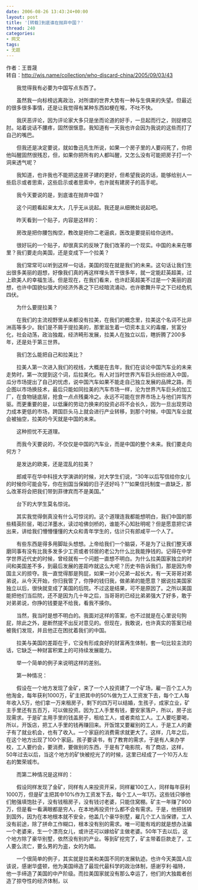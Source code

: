 ```yaml
---
date: 2006-08-26 13:43:24+00:00
layout: post
title: '[转载]到底谁在抛弃中国？'
thread: 240
categories:
- 网文
tags:
- 无题
---
```


作者：王晋晟   
转自：http://wjs.name/collection/who-discard-china/2005/09/03/43  
  
　　我觉得我有必要为中国写点东西了。  
  
　　虽然我一向标榜远离政治，对所谓的世界大势有一种与生俱来的失望。但最近的很多很多事情，还是让我觉得有某种东西如梗在喉，不吐不快。  
  
　　我厌恶评论，因为评论家大多只是坐而论道的好手，一旦起而行之，则捉襟见肘。站着说话不腰疼，固然很惬意。我知道有一天我也许会因为我说的这些而打了自己的嘴巴。  
  
　　但我还是决定要说，就如鲁迅先生所说，如果一个房子里的人要闷死了，你把他叫醒固然很残忍，但，如果你把所有的人都叫醒，又怎么没有可能把房子打一个洞来透气呢？  
  
　　我知道，也许我也不能把这座房子建的更好，但希望我说的话，能够给别人一些启示或者思索，这些启示或者思索中，也许就有建房子的高手呢。  
  
　　我今天要说的是，到底谁在抛弃中国？  
  
  
　　这个问题看起来太大，几乎无从说起。我还是从细微处说起吧。  
  
　　昨天看到一个贴子，内容是这样的：  
  
　　房改是把你腰包掏空，教改是把你二老逼疯，医改是要提前给你送终。<!-- more -->  
  
　　很好玩的一个贴子，却很真实的反映了我们改革的一个现实。中国的未来在哪里？我们要走向美国，还是变成下一个拉美？  
  
　　我们常常可以听到这样一句话，美国的现在就是我们的未来。这句话让我们生出很多美丽的遐想，好像我们真的再这样埋头苦干很多年，就一定能赶英超美，过上欧美人的幸福生活。但是现在，在我们看来，也许赶英超美不过是一个美丽的遐想，也许中国貌似强大的经济外表之下已经暗流涌动，也许歌舞升平之下已经危机四伏。  
  
　　为什么要提拉美？  
  
　　在我们的主流视野里从来都没有拉美，在我们的概念里，拉美这个名词不比非洲高等多少。我们是不屑于提拉美的，那里滋生着一切资本主义的毒瘤，贫富分化，社会动荡，政治独裁，经济畸形发展，拉美人在独立以后，瞎折腾了200多年，还是处于第三世界。  
  
　　我们怎么能把自己和拉美比？  
  
　　拉美人第一次进入我们的视线，大概是在去年，我们在谈论中国汽车业的未来走势时，第一次提到这个词，后拉美化。有人对当时世界汽车巨头纷纷进入中国，瓜分市场提出了自己的忧虑，说中国汽车如果不能走自己独立发展的品牌之路，而企图以市场换技术，最后只能如同拉美的汽车市场一样，沦为世界汽车巨头的加工厂，在食物链底层，抢食一点点残羹冷之。永远不可能在世界市场上与他们并驾齐驱。而更重要的是，以低廉的劳动力换来的投资必将不会长久，因为一旦出现劳动力成本更低的市场，跨国巨头马上就会进行产业转移，到那个时候，中国汽车业就会被抽空，拉美的今天就是中国的未来。  
  
　　这种担忧不无道理。  
  
　　而我今天要说的，不仅仅是中国的汽车业，而是中国的整个未来。我们要走向何方？  
  
　　是发达的欧美，还是混乱的拉美？  
  
　　郎咸平在华中科技大学演讲的时候，对大学生们说，“30年以后写信给你女儿的时候你可能会写，你在别国当保姆的日子还好吗？”“如果信托制度一直缺乏，那么改革将会把我们带到菲律宾而不是美国。”  
  
　　台下的大学生莫名惊诧。  
  
　　其实我觉得倒真没有什么可惊诧的。这个道理连我都能想明白，我们中国的那些精英阶层，喝过洋墨水，读过哈佛剑桥的，谁能不心知肚明呢？但是愿意把它讲出来，讲给我们懵懵懂懂的大众和青年学生的，估计只有郎咸平一个人了。  
  
　　有些东西是得多用脚趾头想想。上帝给我们一个脑袋，不是为了让我们整天琢磨同事有没有比我多发多少工资或者邻居的老公为什么比我能挣钱的。记得在中学学世界近代史的时候，曾经就有一个问题一直想不明白。为什么拉美国家独立的时间和美国差不多，到最后发展的差距咋就这么大呢？历史书告诉我们，那是因为帝国主义的掠夺。我一直觉得那是狗屁，如果一对小兄弟一起长大，有一天哥哥对弟弟说，从今天开始，你归我管了，你挣的钱归我，做弟弟的能愿意？据说拉美国家独立以后，很快就变成了美国的后院。不过这是结果，可不是原因了。之所以美国能把他们当后院，还不是因为几十年之后，当哥哥的已经比弟弟强大了好多，敢于对弟弟说，你挣的钱要是不给我，看我不揍你。  
  
　　当然，我当时是想不明白的。我面对这样的答案，也不过就是在心里说句狗屁，除此之外，是断然提不出反对意见的。但现在，我敢说，也许真实的答案已经被我们发现，并且他正在困扰着我们的中国。  
  
　　拉美与美国的差距在于，它没有形成良好的财富再生体制，套一句比较主流的话，它缺乏一种财富积累上的可持续发展能力。  
  
　　举一个简单的例子来说明这样的差别。  
  
　　第一种情况：  
  
　　假设在一个地方发现了金矿，来了一个人投资建了一个矿场，雇一百个工人为他淘金，每年获利1000万，矿主把其中的50%做为工人工资发下去，每个工人每年收入5万，他们拿一万来租房子，剩下的四万可以结婚，生孩子，成家立业，矿主手里还有五百万，可以做投资。因为工人手里有钱，要安家落户，所以，房子出现需求。于是矿主用手里的钱盖房子，租给工人，或者卖给工人。工人要吃要喝，所以，开饭店，把工人手里的钱再赚回来。开饭馆又要雇别的工人，于是工人的妻子有了就业机会，也有了收入。一个家庭的消费需求就更大了。这样，几年之后，在这个地方出现了100个家庭。孩子要读书，有了教育的需求，于是有人来办学校，工人要约会，要消费，要做别的东西，于是有了电影院，有了商店，这样，50年过去以后，当这个地方的矿快被挖光了的时候，这里已经成了一个10万人左右的繁荣城市。  
  
　　而第二种情况是这样的：  
  
　　假设同样发现了金矿，同样有人来投资开采，同样雇100工人，同样每年获利1000万，但是矿主把其中10%作为工资发下去，每个工人一年1万。这些钱只够他们勉强填饱肚子，没有钱租房子，没有钱讨老婆，只能住窝棚。矿主一年赚了900万，但是看一看满眼都是穷人，在本地再投资什么都不会有需求。于是，他把钱转到国外，因为在本地根本就不安全，他盖几个豪华别墅，雇几个工人当保镖，工人没有前途，除了拼命工作糊口，根本没有别的需求。唯一可能有戏的就是想办法骗一个老婆来，生一个漂亮女儿，或许还可以嫁给矿主做老婆。50年下去以后，这个地方除了豪华别墅，依然没有别的产业。等到矿挖完了，矿主带着巨款走了，工人要么流亡，要么男的为盗，女的为娼。  
  
　　一个很简单的例子，其实就是拉美和美国不同的发展轨迹。也许今天美国人应该说，感谢华盛顿，他为美国缔造了最现代最科学的政治体制，感谢亨利·福特，他一手缔造了美国的中产阶级。而拉美国家就没有那么幸运了，他们的大独裁者创造了掠夺性的经济体制，以

